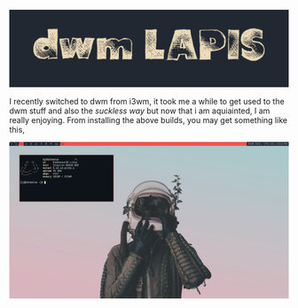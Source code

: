![](img/header/header.png)

I recently switched to dwm from i3wm, it took me a while to get used to the dwm stuff and also the *suckless way* but now that i am aquiainted, I am really enjoying.
From installing the above builds, you may get something like this,

![](img/screenshot/Screenshot_2021-10-28_15-31-20.png)
